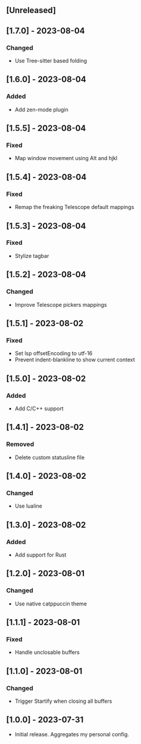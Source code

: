 ## [Unreleased]

## [1.7.0] - 2023-08-04

### Changed

- Use Tree-sitter based folding

## [1.6.0] - 2023-08-04

### Added

- Add zen-mode plugin

## [1.5.5] - 2023-08-04

### Fixed

- Map window movement using Alt and hjkl

## [1.5.4] - 2023-08-04

### Fixed

- Remap the freaking Telescope default mappings

## [1.5.3] - 2023-08-04

### Fixed

- Stylize tagbar

## [1.5.2] - 2023-08-04

### Changed

- Improve Telescope pickers mappings

## [1.5.1] - 2023-08-02

### Fixed

- Set lsp offsetEncoding to utf-16
- Prevent indent-blankline to show current context

## [1.5.0] - 2023-08-02

### Added

- Add C/C++ support

## [1.4.1] - 2023-08-02

### Removed

- Delete custom statusline file

## [1.4.0] - 2023-08-02

### Changed

- Use lualine

## [1.3.0] - 2023-08-02

### Added

- Add support for Rust

## [1.2.0] - 2023-08-01

### Changed

- Use native catppuccin theme

## [1.1.1] - 2023-08-01

### Fixed

- Handle unclosable buffers

## [1.1.0] - 2023-08-01

### Changed

- Trigger Startify when closing all buffers


## [1.0.0] - 2023-07-31

- Initial release. Aggregates my personal config.
